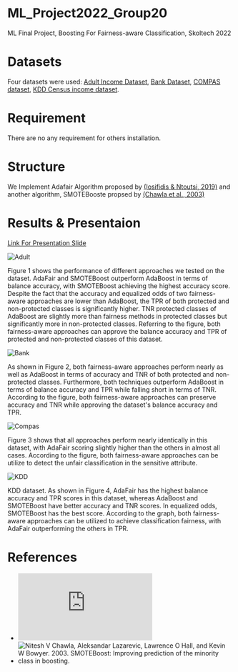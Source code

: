 # ML_Project2022_Group20
ML Final Project, Boosting For Fairness-aware Classification, Skoltech 2022
# Datasets
Four datasets were used: [Adult Income Dataset](https://www.kaggle.com/datasets/uciml/adult-census-income), [Bank Dataset](https://www.kaggle.com/datasets/prakharrathi25/banking-dataset-marketing-targets?select=train.csv), [COMPAS dataset](https://raw.githubusercontent.com/propublica/compas-analysis/master/compas-scores-two-years.csv), [KDD Census income dataset](https://archive.ics.uci.edu/ml/datasets/Census-Income+(KDD)).
# Requirement
There are no any requirement for others installation.
# Structure
We Implement Adafair Algorithm proposed by [(Iosifidis & Ntoutsi, 2019)](https://arxiv.org/pdf/1909.08982.pdf)
and another algorithm, SMOTEBooste propsed by [(Chawla et al., 2003)](https://link.springer.com/chapter/10.1007/978-3-540-39804-2_12)
# Results & Presentaion

[Link For Presentation Slide](https://drive.google.com/file/d/1r2A46jfGtDvJcPXSSPWWJNx5mHH_iZ0S/view?usp=sharing)

![Adult](https://user-images.githubusercontent.com/98969542/159535195-86945fe5-abc7-4c04-a384-44a8e7703874.png)


Figure 1 shows the performance of different approaches we tested on the dataset. AdaFair and SMOTEBoost outperform AdaBoost in terms of balance accuracy, with SMOTEBoost achieving the highest accuracy score. Despite the fact that the accuracy and equalized odds of two fairness-aware approaches are lower than AdaBoost, the TPR of both protected and non-protected classes is significantly higher. TNR protected classes of AdaBoost are slightly more than fairness methods in protected classes but significantly more in non-protected classes. Referring to the figure, both fairness-aware approaches can approve the balance accuracy and TPR of protected and non-protected classes of this dataset.

![Bank](https://user-images.githubusercontent.com/98969542/159535215-9707154a-260a-4391-a3a4-d6e110955718.png)


As shown in Figure 2, both fairness-aware approaches perform nearly as well as AdaBoost in terms of accuracy and TNR of both protected and non-protected classes. Furthermore, both techniques outperform AdaBoost in terms of balance accuracy and TPR while falling short in terms of TNR. According to the figure, both fairness-aware approaches can preserve accuracy and TNR while approving the dataset's balance accuracy and TPR.

![Compas](https://user-images.githubusercontent.com/98969542/159535235-64a0f2a9-d7b9-4dbf-8c9a-700b2ac0ad5f.png)


Figure 3 shows that all approaches perform nearly identically in this dataset, with AdaFair scoring slightly higher than the others in almost all cases. According to the figure, both fairness-aware approaches can be utilize to detect the unfair classification in the sensitive attribute.

![KDD](https://user-images.githubusercontent.com/98969542/159535261-905588bb-ff75-4acb-8c7d-a7051943caa0.png)


KDD dataset. As shown in Figure 4, AdaFair has the highest balance accuracy and TPR scores in this dataset, whereas AdaBoost and SMOTEBoost have better accuracy and TNR scores. In equalized odds, SMOTEBoost has the best score. According to the graph, both fairness-aware approaches can be utilized to achieve classification fairness, with AdaFair outperforming the others in TPR.

# References
 - ![Vasileios Iosidis and Eirini Ntoutsi. 2016. AdaFair: Cumulative Fairness Adaptive Boosting.](https://arxiv.org/pdf/1909.08982.pdf)
 - ![Nitesh V Chawla, Aleksandar Lazarevic, Lawrence O Hall, and Kevin W Bowyer. 2003. SMOTEBoost: Improving prediction of the minority class in boosting.](https://link.springer.com/chapter/10.1007/978-3-540-39804-2_12)

